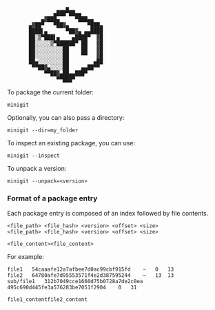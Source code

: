 ```
                   ▄
               ▄███▀██▄▄
           ▄▓███▄     ▀███▄▄
       ▄▓██▀   ▀██▓▄      ▀███▄
       ████▌▄      ▀██▓▄ ▄▄████
       ██░▒▀███▌▄    ▄████▀  ▓█
       ██░░░░░▒▀██████▀ ██   ▓█
       ██░░░░░░░░░██    ██   ▓█
       ██░░░░░░░░░██    ▀▀   ▓█
       ██▄░░░░░░░░██        ▄██
        ▀▀██▓▄░░░░██    ▄▄██▀▀
            ▀▀██▓▄██▄▄███▀
                ▀▀███▀
```

To package the current folder:

```
minigit
```

Optionally, you can also pass a directory:
```
minigit --dir=my_folder
```

To inspect an existing package, you can use:
```
minigit --inspect
```

To unpack a version:
```
minigit --unpack=<version>
```

### Format of a package entry

Each package entry is composed of an index followed by file contents.

```
<file_path> <file_hash> <version> <offset> <size>
<file_path> <file_hash> <version> <offset> <size>

<file_content><file_content>
```

For example:

```
file1	54caaafe12a7afbee7d0ac99cbf915fd	~	0	13
file2	64780afe7d95553571f4e2d387595244	~	13	13
sub/file1	312b7049cce1660d75b0728a7de2c0ea	495c690d445fe3a576283be7051f2904	0	31

file1_contentfile2_content
```